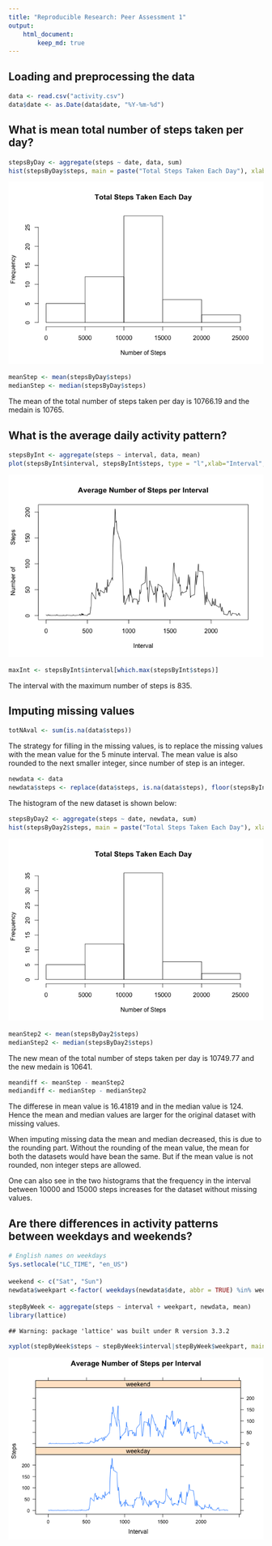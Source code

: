 ```yaml
---
title: "Reproducible Research: Peer Assessment 1"
output:
    html_document:
        keep_md: true
---
```



## Loading and preprocessing the data

```r
data <- read.csv("activity.csv")
data$date <- as.Date(data$date, "%Y-%m-%d")
```


## What is mean total number of steps taken per day?

```r
stepsByDay <- aggregate(steps ~ date, data, sum)
hist(stepsByDay$steps, main = paste("Total Steps Taken Each Day"), xlab="Number of Steps")
```

![](PA1_template_files/figure-html/unnamed-chunk-1-1.png)<!-- -->

```r
meanStep <- mean(stepsByDay$steps)
medianStep <- median(stepsByDay$steps)
```

The mean of the total number of steps taken per day is 10766.19 and the medain is 10765.

## What is the average daily activity pattern?

```r
stepsByInt <- aggregate(steps ~ interval, data, mean)
plot(stepsByInt$interval, stepsByInt$steps, type = "l",xlab="Interval", ylab="Number of             Steps", main="Average Number of Steps per Interval")
```

![](PA1_template_files/figure-html/unnamed-chunk-2-1.png)<!-- -->

```r
maxInt <- stepsByInt$interval[which.max(stepsByInt$steps)]
```

The interval with the maximum number of steps is 835.

## Imputing missing values

```r
totNAval <- sum(is.na(data$steps))
```

The strategy for filling in the missing values, is to replace the missing values with the mean value for the  5 minute interval. The mean value is also rounded to the next smaller integer, since number of step is an integer.


```r
newdata <- data
newdata$steps <- replace(data$steps, is.na(data$steps), floor(stepsByInt$steps))
```

The histogram of the new dataset is shown below:


```r
stepsByDay2 <- aggregate(steps ~ date, newdata, sum)
hist(stepsByDay2$steps, main = paste("Total Steps Taken Each Day"), xlab="Number of Steps")
```

![](PA1_template_files/figure-html/unnamed-chunk-5-1.png)<!-- -->

```r
meanStep2 <- mean(stepsByDay2$steps)
medianStep2 <- median(stepsByDay2$steps)
```
The new mean of the total number of steps taken per day is 10749.77 and the new medain is 10641.


```r
meandiff <- meanStep - meanStep2
mediandiff <- medianStep - medianStep2
```

The differese in mean value is 16.41819 and in the median value is 124. Hence the mean and median values are larger for the original dataset with missing values.

When imputing missing data the mean and median decreased, this is due to the rounding part. Without the rounding of the mean value, the mean for both the datasets would have bean the same. But if the  mean value is not rounded, non integer steps are allowed.

One can also see in the two histograms that the frequency in the interval between 10000 and 15000 steps increases for the dataset without missing values.

## Are there differences in activity patterns between weekdays and weekends?

```r
# English names on weekdays
Sys.setlocale("LC_TIME", "en_US")

weekend <- c("Sat", "Sun")
newdata$weekpart <-factor( weekdays(newdata$date, abbr = TRUE) %in% weekend, labels=c("weekday", "weekend"))

stepByWeek <- aggregate(steps ~ interval + weekpart, newdata, mean)
library(lattice)
```

```
## Warning: package 'lattice' was built under R version 3.3.2
```

```r
xyplot(stepByWeek$steps ~ stepByWeek$interval|stepByWeek$weekpart, main="Average Number of Steps per Interval",xlab="Interval", ylab="Steps",layout=c(1,2), type="l")
```

![](PA1_template_files/figure-html/unnamed-chunk-7-1.png)<!-- -->
